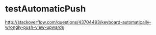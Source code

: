 # testAutomaticPush

http://stackoverflow.com/questions/43704493/keyboard-automatically-wrongly-push-view-upwards
